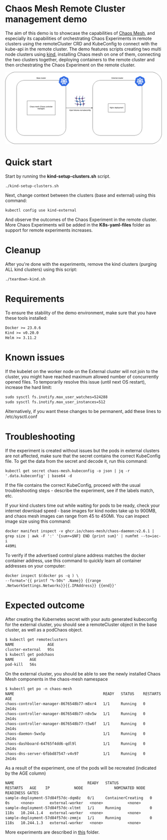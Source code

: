 # Chaos Mesh Remote Cluster management demo
The aim of this demo is to showcase the capabilities of [Chaos Mesh](https://chaos-mesh.org/), and especially its capabilities of orchestrating Chaos Experiments in remote clusters using the remoteCluster CRD and KubeConfig to connect with the kube-api in the remote cluster.
The demo features scripts creating two multi node clusters using [kind](https://kind.sigs.k8s.io/), installing Chaos mesh on one of them, connecting the two clusters together, deploying containers to the remote cluster and then orchestrating the Chaos Experiment on the remote cluster.

![Architecture diagram](images/chaos-mesh-multi-cluster.png)

# Quick start
Start by running the __kind-setup-clusters.sh__ script. 
```
./kind-setup-clusters.sh
```
Next, change context between the clusters (base and external) using this command:
```
kubectl config use kind-external
```
And observe the outcomes of the Chaos Experiment in the remote cluster. More Chaos Experiments will be added in the __K8s-yaml-files__ folder as support for remote experiments increases.

# Cleanup
After you're done with the experiments, remove the kind clusters (purging ALL kind clusters) using this script:
```
./teardown-kind.sh
```

# Requirements
To ensure the stability of the demo environment, make sure that you have these tools installed:
```
Docker >= 23.0.6
Kind >= v0.20.0
Helm >= 3.11.2
```

# Known issues
If the kubelet on the worker node on the External cluster will not join to the cluster, you might have reached maximum allowed number of concurrently opened files. To temporarily resolve this issue (until next OS restart), increase the hard limit:
```
sudo sysctl fs.inotify.max_user_watches=524288
sudo sysctl fs.inotify.max_user_instances=512
```
Alternatively, if you want these changes to be permanent, add these lines to /etc/sysctl.conf

# Troubleshooting
If the experiment is created without issues but the pods in external clusters are not affected, make sure that the secret contains the correct KubeConfig file. To get the data from the secret and decode it, run this command:
```
kubectl get secret chaos-mesh.kubeconfig -o json | jq -r '.data.kubeconfig' | base64 -d
```
If the file contains the correct KubeConfig, proceed with the usual troubleshooting steps - describe the experiment, see if the labels match, etc. 

If your kind clusters time out while waiting for pods to be ready, check your internet download speed - base images for kind nodes take up to 900MB, and chaos mesh images can range from 45 to 450Mi. You can inspect image size using this command:

```
docker manifest inspect -v ghcr.io/chaos-mesh/chaos-daemon:v2.6.1 | grep size | awk -F ':' '{sum+=$NF} END {print sum}' | numfmt --to=iec-i
449Mi

```
To verify if the advertised control plane address matches the docker container address, use this command to quickly learn all container addresses on your computer:
```
docker inspect $(docker ps -q ) \
--format='{{ printf "%-50s" .Name}} {{range .NetworkSettings.Networks}}{{.IPAddress}} {{end}}'
```


# Expected outcome
After creating the Kubernetes secret with your auto generated kubeconfig for the external cluster, you should see a remoteCluster object in the base cluster, as well as a podChaos object.
```
$ kubectl get remoteclusters
NAME               AGE
cluster-external   95s
$ kubectl get podchaos
NAME       AGE
pod-kill   56s

```
On the external cluster, you should be able to see the newly installed Chaos Mesh components in the chaos-mesh namespace

```
$ kubectl get po -n chaos-mesh
NAME                                        READY   STATUS    RESTARTS   AGE
chaos-controller-manager-8676548b77-m8xr4   1/1     Running   0          2m14s
chaos-controller-manager-8676548b77-n8v5w   1/1     Running   0          2m14s
chaos-controller-manager-8676548b77-t5w6f   1/1     Running   0          2m14s
chaos-daemon-5wx5p                          1/1     Running   0          2m14s
chaos-dashboard-64765f4dd6-qdl9l            1/1     Running   0          2m14s
chaos-dns-server-6fbbd87547-v4v97           1/1     Running   0          2m14s

```
As a result of the experiment, one of the pods will be recreated (indicated by the AGE column)
```
NAME                                 READY   STATUS              RESTARTS   AGE    IP           NODE              NOMINATED NODE   READINESS GATES
sample-deployment-57d84f57dc-dqm8z   0/1     ContainerCreating   0          0s     <none>       external-worker   <none>           <none>
sample-deployment-57d84f57dc-xltmt   1/1     Running             0          118s   10.244.1.4   external-worker   <none>           <none>
sample-deployment-57d84f57dc-zmmjx   1/1     Running             0          118s   10.244.1.3   external-worker   <none>           <none>

```

More experiments are described in [this](https://github.com/MA3CIN/chaos-mesh-remote-cluster-management-demo/tree/main/K8s-yaml-files/chaos-experiments-remote) folder.